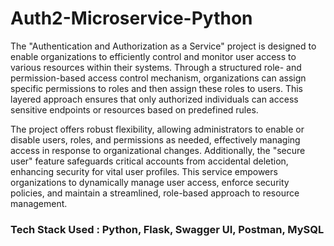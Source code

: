 # Auth2-Microservice-Python

The "Authentication and Authorization as a Service" project is designed to enable organizations to efficiently control and monitor user access to various resources within their systems. Through a structured role- and permission-based access control mechanism, organizations can assign specific permissions to roles and then assign these roles to users. This layered approach ensures that only authorized individuals can access sensitive endpoints or resources based on predefined rules.

The project offers robust flexibility, allowing administrators to enable or disable users, roles, and permissions as needed, effectively managing access in response to organizational changes. Additionally, the "secure user" feature safeguards critical accounts from accidental deletion, enhancing security for vital user profiles. This service empowers organizations to dynamically manage user access, enforce security policies, and maintain a streamlined, role-based approach to resource management.

### Tech Stack Used : Python, Flask, Swagger UI, Postman, MySQL
